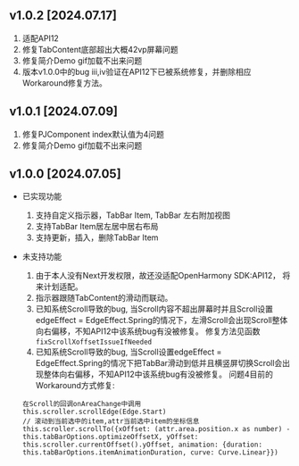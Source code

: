 ## v1.0.2 [2024.07.17]
1. 适配API12
2. 修复TabContent底部超出大概42vp屏幕问题
3. 修复简介Demo gif加载不出来问题
4. 版本v1.0.0中的bug iii,iv验证在API12下已被系统修复，并删除相应Workaround修复方法。

## v1.0.1 [2024.07.09]
1. 修复PJComponent index默认值为4问题
2. 修复简介Demo gif加载不出来问题

## v1.0.0 [2024.07.05]

- 已实现功能
    1. 支持自定义指示器，TabBar Item, TabBar 左右附加视图
    2. 支持TabBar Item居左居中居右布局
    3. 支持更新，插入，删除TabBar Item

- 未支持功能
    1. 由于本人没有Next开发权限，故还没适配OpenHarmony SDK:API12， 将来计划适配。
    2. 指示器跟随TabContent的滑动而联动。
    3. 已知系统Scroll导致的bug, 当Scroll内容不超出屏幕时并且Scroll设置edgeEffect = EdgeEffect.Spring的情况下，左滑Scroll会出现Scroll整体向右偏移，不知API12中该系统bug有没被修复。
       修复方法见函数`fixScrollXoffsetIssueIfNeeded`
    4. 已知系统Scroll导致的bug, 当Scroll设置edgeEffect = EdgeEffect.Spring的情况下把TabBar滑动到低并且横竖屏切换Scroll会出现整体向右偏移，不知API12中该系统bug有没被修复。
    问题4目前的Workaround方式修复:
    ````
  在Scroll的回调onAreaChange中调用
  this.scroller.scrollEdge(Edge.Start)
  // 滚动到当前选中的item,attr当前选中item的坐标信息
  this.scroller.scrollTo({xOffset: (attr.area.position.x as number) - this.tabBarOptions.optimizeOffsetX, yOffset: this.scroller.currentOffset().yOffset, animation: {duration: this.tabBarOptions.itemAnimationDuration, curve: Curve.Linear}})
    ````